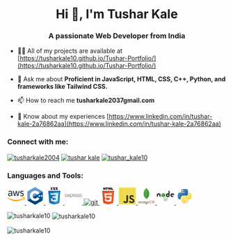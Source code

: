 <h1 align="center">Hi 👋, I'm Tushar Kale</h1>
<h3 align="center">A passionate Web Developer from India</h3>

- 👨‍💻 All of my projects are available at [https://tusharkale10.github.io/Tushar-Portfolio/](https://tusharkale10.github.io/Tushar-Portfolio/)

- 💬 Ask me about **Proficient in JavaScript, HTML, CSS, C++, Python, and frameworks like Tailwind CSS.**

- 📫 How to reach me **tusharkale2037gmail.com**

- 📄 Know about my experiences [https://www.linkedin.com/in/tushar-kale-2a76862aa](https://www.linkedin.com/in/tushar-kale-2a76862aa)

<h3 align="left">Connect with me:</h3>
<p align="left">
<a href="https://twitter.com/tusharkale2004" target="blank"><img align="center" src="https://raw.githubusercontent.com/rahuldkjain/github-profile-readme-generator/master/src/images/icons/Social/twitter.svg" alt="tusharkale2004" height="30" width="40" /></a>
<a href="https://www.linkedin.com/in/tushar-kale-2a76862aa" target="blank"><img align="center" src="https://raw.githubusercontent.com/rahuldkjain/github-profile-readme-generator/master/src/images/icons/Social/linked-in-alt.svg" alt="tushar kale" height="30" width="40" /></a>
<a href="https://instagram.com/tushar_kale10" target="blank"><img align="center" src="https://raw.githubusercontent.com/rahuldkjain/github-profile-readme-generator/master/src/images/icons/Social/instagram.svg" alt="tushar_kale10" height="30" width="40" /></a>
</p>

<h3 align="left">Languages and Tools:</h3>
<p align="left"> <a href="https://aws.amazon.com" target="_blank" rel="noreferrer"> <img src="https://raw.githubusercontent.com/devicons/devicon/master/icons/amazonwebservices/amazonwebservices-original-wordmark.svg" alt="aws" width="40" height="40"/> </a> <a href="https://www.w3schools.com/cpp/" target="_blank" rel="noreferrer"> <img src="https://raw.githubusercontent.com/devicons/devicon/master/icons/cplusplus/cplusplus-original.svg" alt="cplusplus" width="40" height="40"/> </a> <a href="https://www.w3schools.com/css/" target="_blank" rel="noreferrer"> <img src="https://raw.githubusercontent.com/devicons/devicon/master/icons/css3/css3-original-wordmark.svg" alt="css3" width="40" height="40"/> </a> <a href="https://expressjs.com" target="_blank" rel="noreferrer"> <img src="https://raw.githubusercontent.com/devicons/devicon/master/icons/express/express-original-wordmark.svg" alt="express" width="40" height="40"/> </a> <a href="https://git-scm.com/" target="_blank" rel="noreferrer"> <img src="https://www.vectorlogo.zone/logos/git-scm/git-scm-icon.svg" alt="git" width="40" height="40"/> </a> <a href="https://www.w3.org/html/" target="_blank" rel="noreferrer"> <img src="https://raw.githubusercontent.com/devicons/devicon/master/icons/html5/html5-original-wordmark.svg" alt="html5" width="40" height="40"/> </a> <a href="https://developer.mozilla.org/en-US/docs/Web/JavaScript" target="_blank" rel="noreferrer"> <img src="https://raw.githubusercontent.com/devicons/devicon/master/icons/javascript/javascript-original.svg" alt="javascript" width="40" height="40"/> </a> <a href="https://www.mongodb.com/" target="_blank" rel="noreferrer"> <img src="https://raw.githubusercontent.com/devicons/devicon/master/icons/mongodb/mongodb-original-wordmark.svg" alt="mongodb" width="40" height="40"/> </a> <a href="https://nodejs.org" target="_blank" rel="noreferrer"> <img src="https://raw.githubusercontent.com/devicons/devicon/master/icons/nodejs/nodejs-original-wordmark.svg" alt="nodejs" width="40" height="40"/> </a> <a href="https://www.python.org" target="_blank" rel="noreferrer"> <img src="https://raw.githubusercontent.com/devicons/devicon/master/icons/python/python-original.svg" alt="python" width="40" height="40"/> </a> </p>

<p><img align="left" src="https://github-readme-stats.vercel.app/api/top-langs?username=tusharkale10&show_icons=true&locale=en&layout=compact" alt="tusharkale10" /></p>

<p>&nbsp;<img align="center" src="https://github-readme-stats.vercel.app/api?username=tusharkale10&show_icons=true&locale=en" alt="tusharkale10" /></p>

<p><img align="center" src="https://github-readme-streak-stats.herokuapp.com/?user=tusharkale10&" alt="tusharkale10" /></p>
